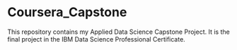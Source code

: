 # Coursera_Capstone
This repository contains my Applied Data Science Capstone Project. It is the final project in the IBM Data Science Professional Certificate.
